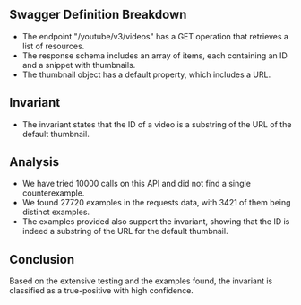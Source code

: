 ## Swagger Definition Breakdown
- The endpoint "/youtube/v3/videos" has a GET operation that retrieves a list of resources.
- The response schema includes an array of items, each containing an ID and a snippet with thumbnails.
- The thumbnail object has a default property, which includes a URL.

## Invariant
- The invariant states that the ID of a video is a substring of the URL of the default thumbnail.

## Analysis
- We have tried 10000 calls on this API and did not find a single counterexample.
- We found 27720 examples in the requests data, with 3421 of them being distinct examples.
- The examples provided also support the invariant, showing that the ID is indeed a substring of the URL for the default thumbnail.

## Conclusion
Based on the extensive testing and the examples found, the invariant is classified as a true-positive with high confidence.
